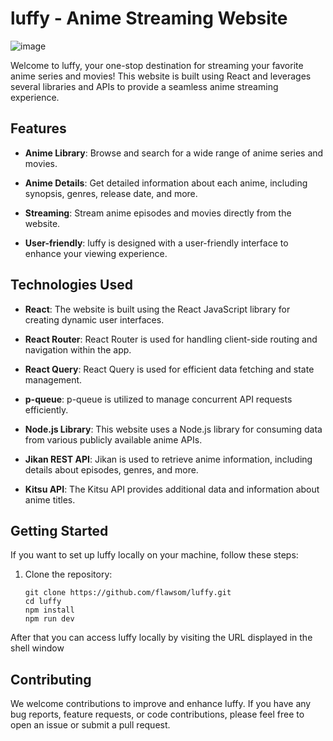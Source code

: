 # luffy - Anime Streaming Website
![image](https://github.com/flawsom/luffy/assets/108014780/fb96dfe3-0a3a-4b95-9633-bd20509e7b84)


Welcome to luffy, your one-stop destination for streaming your favorite anime series and movies! This website is built using React and leverages several libraries and APIs to provide a seamless anime streaming experience.



## Features

- **Anime Library**: Browse and search for a wide range of anime series and movies.

- **Anime Details**: Get detailed information about each anime, including synopsis, genres, release date, and more.

- **Streaming**: Stream anime episodes and movies directly from the website.

- **User-friendly**: luffy is designed with a user-friendly interface to enhance your viewing experience.

## Technologies Used

- **React**: The website is built using the React JavaScript library for creating dynamic user interfaces.

- **React Router**: React Router is used for handling client-side routing and navigation within the app.

- **React Query**: React Query is used for efficient data fetching and state management.

- **p-queue**: p-queue is utilized to manage concurrent API requests efficiently.

- **Node.js Library**: This website uses a Node.js library for consuming data from various publicly available anime APIs.

- **Jikan REST API**: Jikan is used to retrieve anime information, including details about episodes, genres, and more.

- **Kitsu API**: The Kitsu API provides additional data and information about anime titles.

## Getting Started

If you want to set up luffy locally on your machine, follow these steps:

1. Clone the repository:

   ```shell
   git clone https://github.com/flawsom/luffy.git
   cd luffy
   npm install
   npm run dev
After that you can access luffy locally by visiting the URL displayed in the shell window
## Contributing
We welcome contributions to improve and enhance luffy. If you have any bug reports, feature requests, or code contributions, please feel free to open an issue or submit a pull request.

